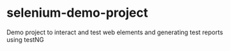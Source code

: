 # selenium-demo-project
Demo project to interact and test web elements and generating test reports using testNG 
